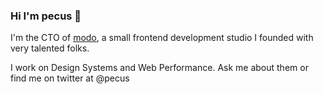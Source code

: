 ### Hi I'm pecus 👋

I'm the CTO of [modo](https://github.com/madebymodo), a small frontend development studio I founded with very talented folks.

I work on Design Systems and Web Performance. Ask me about them or find me on twitter at @pecus
<!--
- 🔭 I’m currently working on ...
- 🌱 I’m currently learning ...
- 👯 I’m looking to collaborate on ...
- 🤔 I’m looking for help with ...
- 💬 Ask me about ...
- 📫 How to reach me: ...
- 😄 Pronouns: ...
- ⚡ Fun fact: ...
-->
